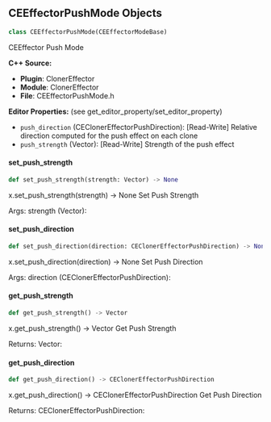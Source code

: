 ## CEEffectorPushMode Objects

```python
class CEEffectorPushMode(CEEffectorModeBase)
```

CEEffector Push Mode

**C++ Source:**

- **Plugin**: ClonerEffector
- **Module**: ClonerEffector
- **File**: CEEffectorPushMode.h

**Editor Properties:** (see get_editor_property/set_editor_property)

- ``push_direction`` (CEClonerEffectorPushDirection):  [Read-Write] Relative direction computed for the push effect on each clone
- ``push_strength`` (Vector):  [Read-Write] Strength of the push effect

<a id="unreal.CEEffectorPushMode.set_push_strength"></a>

#### set_push_strength

```python
def set_push_strength(strength: Vector) -> None
```

x.set_push_strength(strength) -> None
Set Push Strength

Args:
    strength (Vector):

<a id="unreal.CEEffectorPushMode.set_push_direction"></a>

#### set_push_direction

```python
def set_push_direction(direction: CEClonerEffectorPushDirection) -> None
```

x.set_push_direction(direction) -> None
Set Push Direction

Args:
    direction (CEClonerEffectorPushDirection):

<a id="unreal.CEEffectorPushMode.get_push_strength"></a>

#### get_push_strength

```python
def get_push_strength() -> Vector
```

x.get_push_strength() -> Vector
Get Push Strength

Returns:
    Vector:

<a id="unreal.CEEffectorPushMode.get_push_direction"></a>

#### get_push_direction

```python
def get_push_direction() -> CEClonerEffectorPushDirection
```

x.get_push_direction() -> CEClonerEffectorPushDirection
Get Push Direction

Returns:
    CEClonerEffectorPushDirection:

<a id="unreal.CEEffectorRadialType"></a>